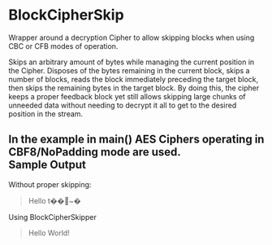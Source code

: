 # BlockCipherSkip
Wrapper around a decryption Cipher to allow skipping blocks when using CBC or CFB modes of operation.

Skips an arbitrary amount of bytes while managing the current position in the Cipher. Disposes of the bytes
remaining in the current block, skips a number of blocks, reads the block immediately preceding the target block,
then skips the remaining bytes in the target block. By doing this, the cipher keeps a proper feedback block yet
still allows skipping large chunks of unneeded data without needing to decrypt it all to get to the desired
position in the stream.

In the example in main() AES Ciphers operating in CBF8/NoPadding mode are used.  
Sample Output
---------
  Without proper skipping:  
> Hello t��~�
  
  Using BlockCipherSkipper  
> Hello World!
